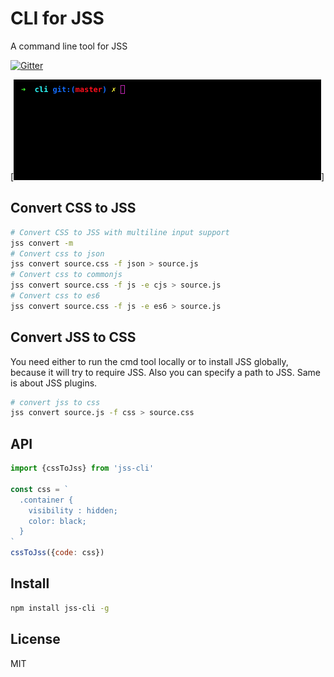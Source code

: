 # CLI for JSS

A command line tool for JSS

[![Gitter](https://badges.gitter.im/JoinChat.svg)](https://gitter.im/cssinjs/lobby)

[![CLI Demo](demo.gif)]

## Convert CSS to JSS

```bash
# Convert CSS to JSS with multiline input support
jss convert -m
# Convert css to json
jss convert source.css -f json > source.js
# Convert css to commonjs
jss convert source.css -f js -e cjs > source.js
# Convert css to es6
jss convert source.css -f js -e es6 > source.js
```

## Convert JSS to CSS

You need either to run the cmd tool locally or to install JSS globally, because it will try to require JSS.
Also you can specify a path to JSS. Same is about JSS plugins.

```bash
# convert jss to css
jss convert source.js -f css > source.css
```

## API

```javascript
import {cssToJss} from 'jss-cli'

const css = `
  .container {
    visibility : hidden;
    color: black;
  }
`
cssToJss({code: css})
```

## Install

```bash
npm install jss-cli -g
```

## License

MIT
